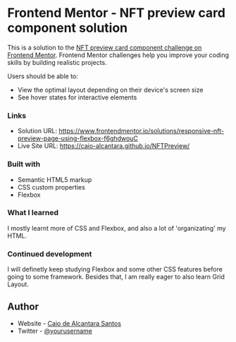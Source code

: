 # Frontend Mentor - NFT preview card component solution

This is a solution to the [NFT preview card component challenge on Frontend Mentor](https://www.frontendmentor.io/challenges/nft-preview-card-component-SbdUL_w0U). Frontend Mentor challenges help you improve your coding skills by building realistic projects. 

Users should be able to:

- View the optimal layout depending on their device's screen size
- See hover states for interactive elements

### Links

- Solution URL: https://www.frontendmentor.io/solutions/responsive-nft-preview-page-using-flexbox-f6ghdwouC
- Live Site URL: https://caio-alcantara.github.io/NFTPreview/

### Built with

- Semantic HTML5 markup
- CSS custom properties
- Flexbox


### What I learned

I mostly learnt more of CSS and Flexbox, and also a lot of 'organizating' my HTML.



### Continued development

I will definetly keep studying Flexbox and some other CSS features before going to some framework. Besides that, I am really eager to also learn Grid Layout.


## Author

- Website - [Caio de Alcantara Santos](https://github.com/caio-alcantara)
- Twitter - [@yourusername](https://twitter.com/caiiuu3)

